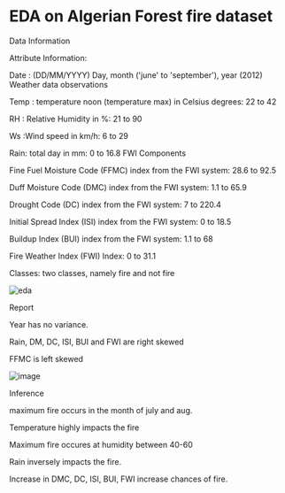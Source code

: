 # EDA on Algerian Forest fire dataset

Data Information

Attribute Information:

Date : (DD/MM/YYYY) Day, month ('june' to 'september'), year (2012) Weather data observations

Temp : temperature noon (temperature max) in Celsius degrees: 22 to 42

RH : Relative Humidity in %: 21 to 90

Ws :Wind speed in km/h: 6 to 29

Rain: total day in mm: 0 to 16.8 FWI Components

Fine Fuel Moisture Code (FFMC) index from the FWI system: 28.6 to 92.5

Duff Moisture Code (DMC) index from the FWI system: 1.1 to 65.9

Drought Code (DC) index from the FWI system: 7 to 220.4

Initial Spread Index (ISI) index from the FWI system: 0 to 18.5

Buildup Index (BUI) index from the FWI system: 1.1 to 68

Fire Weather Index (FWI) Index: 0 to 31.1

Classes: two classes, namely fire and not fire


![eda](https://user-images.githubusercontent.com/108378037/194512806-1c0050cf-c609-4f04-acdb-f08710b08eca.PNG)

Report

Year has no variance.

Rain, DM, DC, ISI, BUI and FWI are right skewed

FFMC is left skewed


![image](https://user-images.githubusercontent.com/108378037/194513148-7040cce7-e1ce-4a8d-8433-4953a5598490.png)

Inference

maximum fire occurs in the month of july and aug.

Temperature highly impacts the fire

Maximum fire occures at humidity between 40-60

Rain inversely impacts the fire.

Increase in DMC, DC, ISI, BUI, FWI increase chances of fire.
